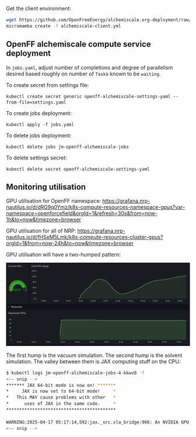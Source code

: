 Get the client environment:

```bash
wget https://github.com/OpenFreeEnergy/alchemiscale.org-deployment/raw/refs/tags/2025.03.04-0/deployments/root/conda-envs/alchemiscale-client.yml
micromamba create -f alchemiscale-client.yml
```

## OpenFF alchemiscale compute service deployment

In `jobs.yaml`, adjust number of completions and degree of parallelism desired based roughly on number of `Task`s known to be `waiting`.

To create secret from settings file:

    kubectl create secret generic openff-alchemiscale-settings-yaml --from-file=settings.yaml

To create jobs deployment:

    kubectl apply -f jobs.yaml

To delete jobs deployment:

    kubectl delete jobs jm-openff-alchemiscale-jobs

To delete settings secret:

    kubectl delete secret openff-alchemiscale-settings-yaml
    
## Monitoring utilisation

GPU utilisation for OpenFF namespace: <https://grafana.nrp-nautilus.io/d/dRG9q0Ymz/k8s-compute-resources-namespace-gpus?var-namespace=openforcefield&orgId=1&refresh=30s&from=now-1h&to=now&timezone=browser>

GPU utilisation for all of NRP: <https://grafana.nrp-nautilus.io/d/fHSeM5Lmk/k8s-compute-resources-cluster-gpus?orgId=1&from=now-24h&to=now&timezone=browser>

GPU utilisation will have a two-humped pattern:

![](gpu_utilisation_pattern.png)

The first hump is the vacuum simulation. The second hump is the solvent simulation. The valley between them is JAX computing stuff on the CPU:

```bash
$ kubectl logs jm-openff-alchemiscale-jobs-4-kkwv8 -f
<-- snip -->
******* JAX 64-bit mode is now on! *******
*     JAX is now set to 64-bit mode!     *
*   This MAY cause problems with other   *
*      uses of JAX in the same code.     *
******************************************

WARNING:2025-04-17 05:17:14,592:jax._src.xla_bridge:966: An NVIDIA GPU may be present on this machine, but a CUDA-enabled jaxlib is not installed. Falling back to cpu.
<-- snip -->
```
